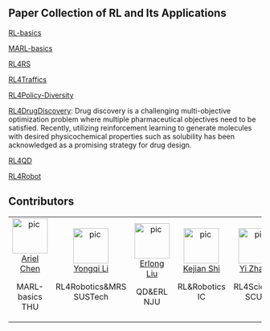 ## Paper Collection of RL and Its Applications

[RL-basics](./RL-basics.md)

[MARL-basics](./MARL-basics.md)

[RL4RS]()

[RL4Traffics]()

[RL4Policy-Diversity]()

[RL4DrugDiscovery](./RL4DrugDiscovery.md): Drug discovery is a challenging multi-objective optimization problem where multiple pharmaceutical objectives need to be satisfied. Recently, utilizing reinforcement learning to generate molecules with desired physicochemical properties such as solubility has been acknowledged as a promising strategy for drug design. 

[RL4QD](./RL4QD.md)

[RL4Robot](./RL-Robot-related-papers.md) 

## Contributors

<table border="0">
  <tbody>
    <tr align="center" >
      <td>
         <a href="https://github.com/cr-bh"><img width="70" height="70" src="https://github.com/cr-bh.png?s=40" alt="pic"></a><br>
         <a href="https://github.com/cr-bh">Ariel Chen</a>
         <p> MARL-basics <br> THU </p>
      </td>
      <td>
         <a href="https://github.com/L3Y1Q2"><img width="70" height="70" src="https://github.com/L3Y1Q2.png?s=40" alt="pic"></a><br>
         <a href="https://github.com/L3Y1Q2">Yongqi Li</a>
         <p> RL4Robotics&MRS <br> SUSTech </p>
      </td>
      <td>
         <a href="https://github.com/curryliu30"><img width="70" height="70" src="https://github.com/curryliu30.png?s=40" alt="pic"></a><br>
         <a href="https://github.com/curryliu30">Erlong Liu</a>
         <p> QD&ERL <br> NJU </p>
      </td>
      <td>
         <a href="https://github.com/shikejianalan"><img width="70" height="70" src="https://github.com/shikejianalan.png?s=40" alt="pic"></a><br>
         <a href="https://github.com/shikejianalan">Kejian Shi</a>
         <p> RL&Robotics <br> IC </p>
      </td>
      <td>
         <a href="https://github.com/ai4drug"><img width="70" height="70" src="https://github.com/ai4drug.png?s=40" alt="pic"></a><br>
         <a href="https://github.com/ai4drug">Yi Zhang</a>
         <p> RL4Science <br> SCUT </p>
      </td>
      <td>
         <a href="https://github.com/JohnJim0816"><img width="70" height="70" src="https://github.com/JohnJim0816.png?s=40" alt="pic"></a><br>
         <a href="https://github.com/JohnJim0816">John Jim</a>
         <p> offline RL <br> PKU </p>
      </td>
    </tr>
  </tbody>
</table>

